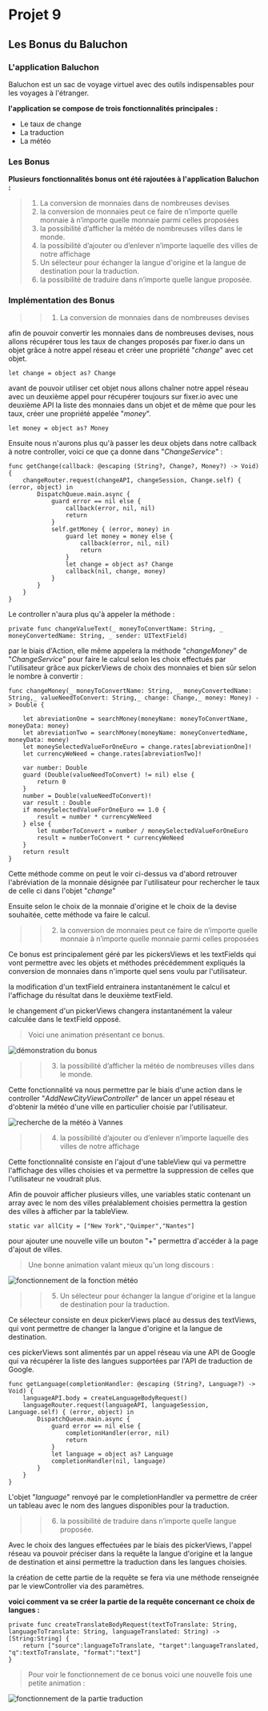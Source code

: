#  Projet 9
## Les Bonus du Baluchon
### L'application Baluchon
Baluchon est un sac de voyage virtuel avec des outils indispensables pour les voyages à l'étranger.

**l'application se compose de trois fonctionnalités principales :**
* Le taux de change
* La traduction
* La météo
### Les Bonus
**Plusieurs fonctionnalités bonus ont été rajoutées à l'application Baluchon :**

> 1. La conversion de monnaies dans de nombreuses devises
> 2. la conversion de monnaies peut ce faire de n’importe quelle monnaie à n’importe quelle monnaie parmi celles proposées
> 3. la possibilité d’afficher la météo de nombreuses villes dans le monde.
> 4. la possibilité d’ajouter ou d’enlever n’importe laquelle des villes de notre affichage
> 5. Un sélecteur pour échanger la langue d'origine et la langue de destination pour la traduction.
> 6. la possibilité de traduire dans n’importe quelle langue proposée.

### Implémentation des Bonus

>> 1. La conversion de monnaies dans de nombreuses devises

afin de pouvoir convertir les monnaies dans de nombreuses devises, nous allons récupérer tous les taux de changes proposés par fixer.io dans un objet grâce à notre appel réseau et créer une propriété "*change*" avec cet objet.

    let change = object as? Change

avant de pouvoir utiliser cet objet nous allons chaîner notre appel réseau avec un deuxième appel pour récupérer toujours sur fixer.io avec une deuxième API la liste des monnaies dans un objet et de même que pour les taux, créer une propriété appelée "*money*".

    let money = object as? Money

Ensuite nous n'aurons plus qu'à passer les deux objets dans notre callback à notre controller, voici ce que ça donne dans "*ChangeService*" :

    func getChange(callback: @escaping (String?, Change?, Money?) -> Void) {
        changeRouter.request(changeAPI, changeSession, Change.self) { (error, object) in
            DispatchQueue.main.async {
                guard error == nil else {
                    callback(error, nil, nil)
                    return
                }
                self.getMoney { (error, money) in
                    guard let money = money else {
                        callback(error, nil, nil)
                        return
                    }
                    let change = object as? Change
                    callback(nil, change, money)
                }
            }
        }
    }

Le controller n'aura plus qu'à appeler la méthode :

    private func changeValueText(_ moneyToConvertName: String, _ moneyConvertedName: String, _ sender: UITextField)

par le biais d'Action, elle même appelera la méthode "*changeMoney*" de "*ChangeService*" pour faire le calcul selon les choix effectués par l'utilisateur grâce aux pickerViews de choix des monnaies et bien sûr selon le nombre à convertir :

    func changeMoney(_ moneyToConvertName: String, _ moneyConvertedName: String,_ valueNeedToConvert: String,_ change: Change,_ money: Money) -> Double {

        let abreviationOne = searchMoney(moneyName: moneyToConvertName, moneyData: money)
        let abreviationTwo = searchMoney(moneyName: moneyConvertedName, moneyData: money)
        let moneySelectedValueForOneEuro = change.rates[abreviationOne]!
        let currencyWeNeed = change.rates[abreviationTwo]!

        var number: Double
        guard (Double(valueNeedToConvert) != nil) else {
            return 0
        }
        number = Double(valueNeedToConvert)!
        var result : Double
        if moneySelectedValueForOneEuro == 1.0 {
            result = number * currencyWeNeed
        } else {
            let numberToConvert = number / moneySelectedValueForOneEuro
            result = numberToConvert * currencyWeNeed
        }
        return result
    }

Cette méthode comme on peut le voir ci-dessus va d'abord retrouver l'abréviation de la monnaie désignée par l'utilisateur pour rechercher le taux de celle ci dans l'objet "*change*"

Ensuite selon le choix de la monnaie d'origine et le choix de la devise souhaitée, cette méthode va faire le calcul.


>>  2. la conversion de monnaies peut ce faire de n’importe quelle monnaie à n’importe quelle monnaie parmi celles proposées

Ce bonus est principalement géré par les pickersViews et les textFields qui vont permettre avec les objets et méthodes précédemment expliqués la conversion de monnaies dans n'importe quel sens voulu par l'utilisateur.

la modification d'un textField entrainera instantanément le calcul et l'affichage du résultat dans le deuxième textField.

le changement d'un pickerViews changera instantanément la valeur calculée dans le textField opposé.

> Voici une animation présentant ce bonus.

![démonstration du bonus](ImagesReadme/tauxdechange.gif)


>> 3. la possibilité d’afficher la météo de nombreuses villes dans le monde.

Cette fonctionnalité va nous permettre par le biais d'une action dans le controller "*AddNewCityViewController*" de lancer un appel réseau et d'obtenir la météo d'une ville en particulier choisie par l'utilisateur.

![recherche de la météo à Vannes](ImagesReadme/addNewCity.png)

>> 4. la possibilité d’ajouter ou d’enlever n’importe laquelle des villes de notre affichage

Cette fonctionnalité consiste en l'ajout d'une tableView qui va permettre l'affichage des villes choisies et va permettre la suppression de celles que l'utilisateur ne voudrait plus.

Afin de pouvoir afficher plusieurs villes, une variables static contenant un array avec le nom des villes préalablement choisies permettra la gestion des villes à afficher par la tableView.

    static var allCity = ["New York","Quimper","Nantes"]

pour ajouter une nouvelle ville un bouton "+" permettra d'accéder à la page d'ajout de villes.

> Une bonne animation valant mieux qu'un long discours :

![fonctionnement de la fonction météo](ImagesReadme/weather.gif)


>> 5. Un sélecteur pour échanger la langue d'origine et la langue de destination pour la traduction.

Ce sélecteur consiste en deux pickerViews placé au dessus des textViews, qui vont permettre de changer la langue d'origine et la langue de destination.

ces pickerViews sont alimentés par un appel réseau via une API de Google qui va récupérer la liste des langues supportées par l'API de traduction de Google.

    func getLanguage(completionHandler: @escaping (String?, Language?) -> Void) {
        languageAPI.body = createLanguageBodyRequest()
        languageRouter.request(languageAPI, languageSession, Language.self) { (error, object) in
            DispatchQueue.main.async {
                guard error == nil else {
                    completionHandler(error, nil)
                    return
                }
                let language = object as? Language
                completionHandler(nil, language)
            }
        }
    }

L'objet "*language*" renvoyé par le completionHandler va permettre de créer un tableau avec le nom des langues disponibles pour la traduction.


>> 6. la possibilité de traduire dans n’importe quelle langue proposée.

Avec le choix des langues effectuées par le biais des pickerViews, l'appel réseau va pouvoir préciser dans la requête la langue d'origine et la langue de destination et ainsi permettre la traduction dans les langues choisies.

la création de cette partie de la requête se fera via une méthode renseignée par le viewController via des paramètres.

**voici comment va se créer la partie de la requête concernant ce choix de langues :**

    private func createTranslateBodyRequest(textToTranslate: String, languageToTranslate: String, languageTranslated: String) -> [String:String] {
        return ["source":languageToTranslate, "target":languageTranslated, "q":textToTranslate, "format":"text"]
    }

> Pour voir le fonctionnement de ce bonus voici une nouvelle fois une petite animation :

![fonctionnement de la partie traduction](ImagesReadme/translation.gif)

